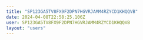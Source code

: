 ```yaml
---
title: "SP123GA5TV8FX9F2DPN7HGVRJAMM4RZYCD1KHQQVB"
date: 2024-04-08T22:58:25.106Z
user: SP123GA5TV8FX9F2DPN7HGVRJAMM4RZYCD1KHQQVB
layout: "users"
---
```

    